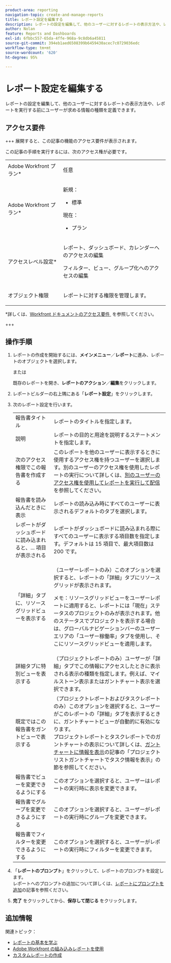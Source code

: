 ```yaml
---
product-area: reporting
navigation-topic: create-and-manage-reports
title: レポート設定を編集する
description: レポートの設定を編集して、他のユーザーに対するレポートの表示方法や、レポートを実行する前にユーザーが求める情報の種類を定義できます。
author: Nolan
feature: Reports and Dashboards
exl-id: 6fbbc557-65da-4ffe-968a-9c8db6a45811
source-git-commit: 394eb1aed6508399b6459430acec7c0729036edc
workflow-type: tm+mt
source-wordcount: '620'
ht-degree: 95%

---
```


# レポート設定を編集する

<!-- Audited: 11/2024 -->

レポートの設定を編集して、他のユーザーに対するレポートの表示方法や、レポートを実行する前にユーザーが求める情報の種類を定義できます。

## アクセス要件

+++ 展開すると、この記事の機能のアクセス要件が表示されます。

この記事の手順を実行するには、次のアクセス権が必要です。

<table style="table-layout:auto"> 
 <col> 
 <col> 
 <tbody> 
  <tr> 
   <td role="rowheader">Adobe Workfront プラン*</td> 
   <td> <p>任意</p> </td> 
  </tr> 
  <tr> 
   <td role="rowheader">Adobe Workfront プラン*</td> 
      <td> 
      <p>新規：</p>
         <ul>
         <li><p>標準</p></li>
         </ul>
      <p>現在：</p>
         <ul>
         <li><p>プラン</p></li>
         </ul>
   </td> 
  </tr> 
  <tr> 
   <td role="rowheader">アクセスレベル設定*</td> 
   <td> <p>レポート、ダッシュボード、カレンダーへのアクセスの編集</p> <p>フィルター、ビュー、グループ化へのアクセスの編集</p></td> 
  </tr> 
  <tr> 
   <td role="rowheader">オブジェクト権限</td> 
   <td> <p>レポートに対する権限を管理します。</p></td> 
  </tr> 
 </tbody> 
</table>

*詳しくは、[Workfront ドキュメントのアクセス要件 &#x200B;](/help/quicksilver/administration-and-setup/add-users/access-levels-and-object-permissions/access-level-requirements-in-documentation.md) を参照してください。

+++

## 操作手順

1. レポートの作成を開始するには、**メインメニュー**／**レポート**&#x200B;に進み、レポートのオブジェクトを選択します。

   または

   既存のレポートを開き、**レポートのアクション**／**編集**&#x200B;をクリックします。

1. レポートビルダーの右上隅にある「**レポート設定**」をクリックします。
1. 次のレポート設定を行います。

   <table style="table-layout:auto"> 
    <col> 
    <col> 
    <tbody> 
     <tr> 
      <td role="rowheader">報告書タイトル</td> 
      <td>レポートのタイトルを指定します。</td> 
     </tr> 
     <tr> 
      <td role="rowheader">説明</td> 
      <td>レポートの目的と用途を説明するステートメントを指定します。</td> 
     </tr> 
     <tr> 
      <td role="rowheader">次のアクセス権限でこの報告書を作成する</td> 
      <td>このレポートを他のユーザーに表示するときに使用するアクセス権を持つユーザーを選択します。別のユーザーのアクセス権を使用したレポートの実行について詳しくは、<a href="../../../reports-and-dashboards/reports/creating-and-managing-reports/run-deliver-report-access-rights-another-user.md" class="MCXref xref">別のユーザーのアクセス権を使用してレポートを実行して配信</a>を参照してください。</td> 
     </tr> 
     <tr> 
      <td role="rowheader">報告書を読み込んだときに表示</td> 
      <td>レポートの読み込み時にすべてのユーザーに表示されるデフォルトのタブを選択します。</td> 
     </tr> 
     <tr> 
      <td role="rowheader">レポートがダッシュボードに読み込まれると、... 項目が表示される</td> 
      <td>レポートがダッシュボードに読み込まれる際にすべてのユーザーに表示する項目数を指定します。デフォルトは 15 項目で、最大項目数は 200 です。</td> 
     </tr> 
     <tr> 
      <td role="rowheader">「詳細」タブに、リソースグリッドビューを表示する</td> 
      <td> <p>（ユーザーレポートのみ）このオプションを選択すると、レポートの「詳細」タブにリソースグリッドが表示されます。</p> <p>メモ：リソースグリッドビューをユーザーレポートに適用すると、レポートには「現在」ステータスのプロジェクトのみが表示されます。他のステータスでプロジェクトを表示する場合は、グローバルナビゲーションバーのユーザーエリアの「ユーザー稼働率」タブを使用し、そこにリソースグリッドビューを適用します。 <!--
         <MadCap:conditionalText data-mc-conditions="QuicksilverOrClassic.Draft mode">
          For more information about using the Resource Grid, see the article Overview of the Resource Grid . (drafted because this article is drafted also: Article is in draft Feb 1, 2021)
         </MadCap:conditionalText>
        --></p> </td> 
     </tr> 
     <tr> 
      <td role="rowheader">詳細タブに特別ビューを表示する</td> 
      <td>（プロジェクトレポートのみ）ユーザーが「詳細」タブでこの情報にアクセスしたときに表示される表示の種類を指定します。例えば、マイルストーン表示またはガントチャート表示を選択できます。</td> 
     </tr> 
     <tr> 
      <td role="rowheader">既定ではこの報告書をガントビューで表示する</td> 
      <td>（プロジェクトレポートおよびタスクレポートのみ）このオプションを選択すると、ユーザーがこのレポートの「詳細」タブを表示するときに、ガントチャートビューが自動的に有効になります。<br>プロジェクトレポートとタスクレポートでのガントチャートの表示について詳しくは、<a href="../../../manage-work/gantt-chart/use-the-gantt-chart/view-info-in-gantt.md" class="MCXref xref">ガントチャートに情報を表示</a>の記事の「プロジェクトリストガントチャートでタスク情報を表示」の節を参照してください。</td> 
     </tr> 
     <tr> 
      <td role="rowheader">報告書でビューを変更できるようにする</td> 
      <td>このオプションを選択すると、ユーザーはレポートの実行時に表示を変更できます。</td> 
     </tr> 
     <tr> 
      <td role="rowheader">報告書でグループを変更できるようにする</td> 
      <td>このオプションを選択すると、ユーザーがレポートの実行時にグループを変更できます。</td> 
     </tr> 
     <tr> 
      <td role="rowheader">報告書でフィルターを変更できるようにする</td> 
      <td>このオプションを選択すると、ユーザーがレポートの実行時にフィルターを変更できます。</td> 
     </tr> 
    </tbody> 
   </table>

1. 「**レポートのプロンプト**」をクリックして、レポートのプロンプトを設定します。\
   レポートへのプロンプトの追加について詳しくは、[レポートにプロンプトを追加](../../../reports-and-dashboards/reports/creating-and-managing-reports/add-prompt-report.md)の記事を参照ください。

1. **完了** をクリックしてから、**保存して閉じる** をクリックします。

## 追加情報

関連トピック：

<!--outdated: * [Basic Report Creation Program for the new Workfront experience](https://one.workfront.com/s/basic-report-creation-program) -->
* [レポートの基本を学ぶ](../../../reports-and-dashboards/reports/reporting/get-started-reports-workfront.md)
* [Adobe Workfront の組み込みレポートを使用](../../../reports-and-dashboards/reports/using-built-in-reports/use-workfront-built-in-reports.md)
* [カスタムレポートの作成](../../../reports-and-dashboards/reports/creating-and-managing-reports/create-custom-report.md)

